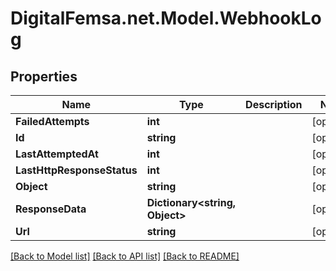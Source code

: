 # DigitalFemsa.net.Model.WebhookLog

## Properties

Name | Type | Description | Notes
------------ | ------------- | ------------- | -------------
**FailedAttempts** | **int** |  | [optional] 
**Id** | **string** |  | [optional] 
**LastAttemptedAt** | **int** |  | [optional] 
**LastHttpResponseStatus** | **int** |  | [optional] 
**Object** | **string** |  | [optional] 
**ResponseData** | **Dictionary&lt;string, Object&gt;** |  | [optional] 
**Url** | **string** |  | [optional] 

[[Back to Model list]](../README.md#documentation-for-models) [[Back to API list]](../README.md#documentation-for-api-endpoints) [[Back to README]](../README.md)

